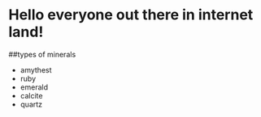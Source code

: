 # Hello everyone out there in internet land!

##types of minerals
* amythest
* ruby
* emerald
* calcite
* quartz